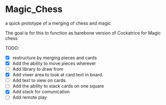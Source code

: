 # Magic_Chess
a quick prototype of a merging of chess and magic

The goal is for this to function as barebone version of Cockatrice for Magic chess

TODO:
  - [x] restructure by merging pieces and cards
  - [x] Add the ability to move pieces wherever
  - [ ] Add library to draw from
  - [x] Add viwer area to look at card text in board.
  - [ ] Add text to view on cards.
  - [ ] Add the ability to stack cards on one square
  - [X] Add stack for comunication
  - [ ] Add remote play
